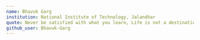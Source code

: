 ```yaml
---
name: Bhavuk Garg
institution: National Institute of Technology, Jalandhar
quote: Never be satisfied with what you learn, Life is not a destination.
github_user: Bhavuk-Garg
---
```

